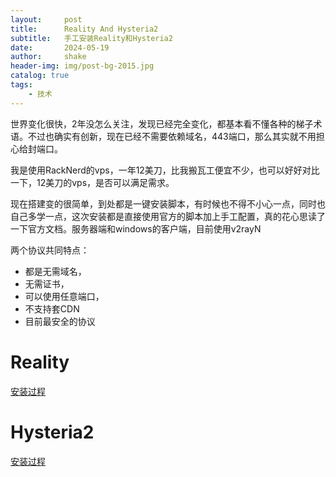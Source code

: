 ```yaml
---
layout:     post
title:      Reality And Hysteria2
subtitle:   手工安装Reality和Hysteria2
date:       2024-05-19
author:     shake
header-img: img/post-bg-2015.jpg
catalog: true
tags:
    - 技术
---
```


世界变化很快，2年没怎么关注，发现已经完全变化，都基本看不懂各种的梯子术语。不过也确实有创新，现在已经不需要依赖域名，443端口，那么其实就不用担心给封端口。

我是使用RackNerd的vps，一年12美刀，比我搬瓦工便宜不少，也可以好好对比一下，12美刀的vps，是否可以满足需求。

现在搭建变的很简单，到处都是一键安装脚本，有时候也不得不小心一点，同时也自己多学一点，这次安装都是直接使用官方的脚本加上手工配置，真的花心思读了一下官方文档。服务器端和windows的客户端，目前使用v2rayN

两个协议共同特点：

* 都是无需域名，
* 无需证书，
* 可以使用任意端口，
* 不支持套CDN
* 目前最安全的协议

# Reality

[安装过程](https://github.com/shake/Xray-install)

# Hysteria2

[安装过程](https://github.com/shake/hysteria)



